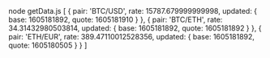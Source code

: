 <div id="termynal" data-termynal>
  <span data-ty="input"><span class="file-path"></span> node getData.js</span>
  <span data-ty>[</span>
  <span data-ty>  {</span>
  <span data-ty>    pair: 'BTC/USD',</span>
  <span data-ty>    rate: 15787.679999999998,</span>
  <span data-ty>    updated: { base: 1605181892, quote: 1605181910 }</span>
  <span data-ty>  },</span>
  <span data-ty>  {</span>
  <span data-ty>    pair: 'BTC/ETH',</span>
  <span data-ty>    rate: 34.31432980503814,</span>
  <span data-ty>    updated: { base: 1605181892, quote: 1605181892 }</span>
  <span data-ty>  },</span>
  <span data-ty>  {</span>
  <span data-ty>    pair: 'ETH/EUR',</span>
  <span data-ty>    rate: 389.47110012528356,</span>
  <span data-ty>    updated: { base: 1605181892, quote: 1605180505 }</span>
  <span data-ty>  }</span>
  <span data-ty>]</span>
</div>